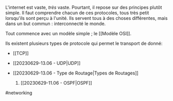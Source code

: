 
L'internet est vaste, *très* vaste. Pourtant, il repose sur des principes plutôt simple. Il faut comprendre chacun de ces protocoles, tous très petit lorsqu'ils sont perçu à l'unité. Ils servent tous à des choses différentes, mais dans un but commun : interconnecté le monde.

Tout commence avec un modèle simple ; le [[Modèle OSI]].

Ils existent plusieurs types de protocole qui permet le transport de donné:
- [[TCP]]
- [[20230629-13.06 - UDP|UDP]]

-  [[20230629-13.06 - Type de Routage|Types de Routages]]
	1. [[20230629-11.06 - OSPF|OSPF]]


#networking 